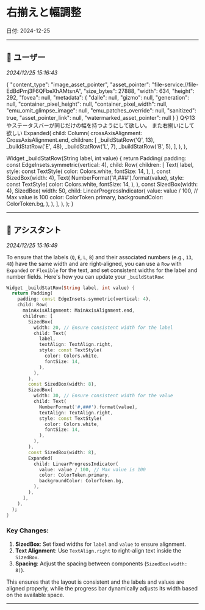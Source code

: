 # 右揃えと幅調整

日付: 2024-12-25

---

## 👤 ユーザー
*2024/12/25 15:16:43*

{
  "content\_type": "image\_asset\_pointer",
  "asset\_pointer": "file-service://file-EdBdPmj3F6QFbeXhAMtsnA",
  "size\_bytes": 27888,
  "width": 634,
  "height": 292,
  "fovea": null,
  "metadata": {
    "dalle": null,
    "gizmo": null,
    "generation": null,
    "container\_pixel\_height": null,
    "container\_pixel\_width": null,
    "emu\_omit\_glimpse\_image": null,
    "emu\_patches\_override": null,
    "sanitized": true,
    "asset\_pointer\_link": null,
    "watermarked\_asset\_pointer": null
  }
}
Qや13やステータスバーが同じだけの幅を持つようにして欲しい。
また右揃いにして欲しい
Expanded(
                                            child: Column(
                                              crossAxisAlignment:
                                                  CrossAxisAlignment.end,
                                              children: \[
                                                \_buildStatRow('Q', 13),
                                                \_buildStatRow('E', 48),
                                                \_buildStatRow('L', 7),
                                                \_buildStatRow('B', 5),
                                              \],
                                            ),
                                          ),

Widget \_buildStatRow(String label, int value) {
    return Padding(
      padding: const EdgeInsets.symmetric(vertical: 4),
      child: Row(
        children: \[
          Text(
            label,
            style: const TextStyle(
              color: Colors.white,
              fontSize: 14,
            ),
          ),
          const SizedBox(width: 4),
          Text(
            NumberFormat('#,###').format(value),
            style: const TextStyle(
              color: Colors.white,
              fontSize: 14,
            ),
          ),
          const SizedBox(width: 4),
          SizedBox(
            width: 50,
            child: LinearProgressIndicator(
              value: value / 100, // Max value is 100
              color: ColorToken.primary,
              backgroundColor: ColorToken.bg,
            ),
          ),
        \],
      ),
    );
  }

---

## 🤖 アシスタント
*2024/12/25 15:16:49*

To ensure that the labels (`Q`, `E`, `L`, `B`) and their associated numbers (e.g., `13`, `48`) have the same width and are right-aligned, you can use a `Row` with `Expanded` or `Flexible` for the text, and set consistent widths for the label and number fields. Here's how you can update your `_buildStatRow`:

```dart
Widget _buildStatRow(String label, int value) {
  return Padding(
    padding: const EdgeInsets.symmetric(vertical: 4),
    child: Row(
      mainAxisAlignment: MainAxisAlignment.end,
      children: [
        SizedBox(
          width: 20, // Ensure consistent width for the label
          child: Text(
            label,
            textAlign: TextAlign.right,
            style: const TextStyle(
              color: Colors.white,
              fontSize: 14,
            ),
          ),
        ),
        const SizedBox(width: 8),
        SizedBox(
          width: 30, // Ensure consistent width for the value
          child: Text(
            NumberFormat('#,###').format(value),
            textAlign: TextAlign.right,
            style: const TextStyle(
              color: Colors.white,
              fontSize: 14,
            ),
          ),
        ),
        const SizedBox(width: 8),
        Expanded(
          child: LinearProgressIndicator(
            value: value / 100, // Max value is 100
            color: ColorToken.primary,
            backgroundColor: ColorToken.bg,
          ),
        ),
      ],
    ),
  );
}
```

### Key Changes:
1. **SizedBox**: Set fixed widths for `label` and `value` to ensure alignment.
2. **Text Alignment**: Use `TextAlign.right` to right-align text inside the `SizedBox`.
3. **Spacing**: Adjust the spacing between components (`SizedBox(width: 8)`).

This ensures that the layout is consistent and the labels and values are aligned properly, while the progress bar dynamically adjusts its width based on the available space.

---
